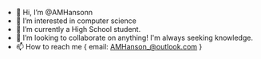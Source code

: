 - 👋 Hi, I’m @AMHansonn
- 👀 I’m interested in computer science
- 🌱 I’m currently a High School student. 
- 💞️ I’m looking to collaborate on anything! I'm always seeking knowledge.
- 📫 How to reach me {
  email: AMHanson_@outlook.com 
}

<!---
AMHansonn/AMHansonn is a ✨ special ✨ repository because its `README.md` (this file) appears on your GitHub profile.
You can click the Preview link to take a look at your changes.
--->
